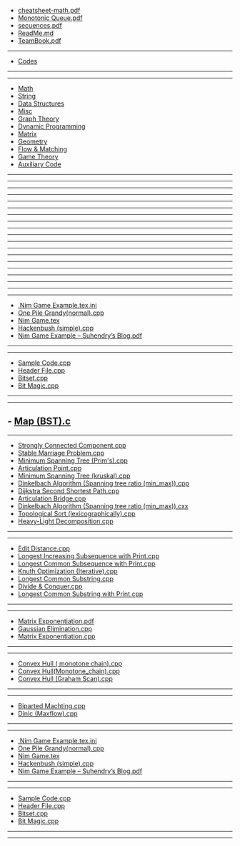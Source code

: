 - [cheatsheet-math.pdf](<https://github.com/moni-roy/Programming-codes-and-resources/tree/master/Algorithms/cheatsheet-math.pdf>)
- [Monotonic Queue.pdf](<https://github.com/moni-roy/Programming-codes-and-resources/tree/master/Algorithms/Monotonic Queue.pdf>)
- [secuences.pdf](<https://github.com/moni-roy/Programming-codes-and-resources/tree/master/Algorithms/secuences.pdf>)
- [ReadMe.md](<https://github.com/moni-roy/Programming-codes-and-resources/tree/master/Algorithms/ReadMe.md>)
- [TeamBook.pdf](<https://github.com/moni-roy/Programming-codes-and-resources/tree/master/Algorithms/TeamBook.pdf>)
----------------------
- [Codes](<https://github.com/moni-roy/Programming-codes-and-resources/tree/master/Algorithms/Codes>)
----------------------
----------------------
- [Math](<https://github.com/moni-roy/Programming-codes-and-resources/tree/master/Algorithms/Codes/Math>)
- [String](<https://github.com/moni-roy/Programming-codes-and-resources/tree/master/Algorithms/Codes/String>)
- [Data Structures](<https://github.com/moni-roy/Programming-codes-and-resources/tree/master/Algorithms/Codes/Data Structures>)
- [Misc](<https://github.com/moni-roy/Programming-codes-and-resources/tree/master/Algorithms/Codes/Misc>)
- [Graph Theory](<https://github.com/moni-roy/Programming-codes-and-resources/tree/master/Algorithms/Codes/Graph Theory>)
- [Dynamic Programming](<https://github.com/moni-roy/Programming-codes-and-resources/tree/master/Algorithms/Codes/Dynamic Programming>)
- [Matrix](<https://github.com/moni-roy/Programming-codes-and-resources/tree/master/Algorithms/Codes/Matrix>)
- [Geometry](<https://github.com/moni-roy/Programming-codes-and-resources/tree/master/Algorithms/Codes/Geometry>)
- [Flow & Matching](<https://github.com/moni-roy/Programming-codes-and-resources/tree/master/Algorithms/Codes/Flow & Matching>)
- [Game Theory](<https://github.com/moni-roy/Programming-codes-and-resources/tree/master/Algorithms/Codes/Game Theory>)
- [Auxiliary Code](<https://github.com/moni-roy/Programming-codes-and-resources/tree/master/Algorithms/Codes/Auxiliary Code>)
----------------------

----------------------
----------------------

----------------------
----------------------

----------------------
----------------------

----------------------
----------------------

----------------------
----------------------

----------------------
----------------------

----------------------
----------------------

----------------------
----------------------

----------------------
----------------------
- [.Nim Game Example.tex.ini](<https://github.com/moni-roy/Programming-codes-and-resources/tree/master/Algorithms/Codes/Game Theory/.Nim Game Example.tex.ini>)
- [One Pile Grandy(normal).cpp](<https://github.com/moni-roy/Programming-codes-and-resources/tree/master/Algorithms/Codes/Game Theory/One Pile Grandy(normal).cpp>)
- [Nim Game.tex](<https://github.com/moni-roy/Programming-codes-and-resources/tree/master/Algorithms/Codes/Game Theory/Nim Game.tex>)
- [Hackenbush (simple).cpp](<https://github.com/moni-roy/Programming-codes-and-resources/tree/master/Algorithms/Codes/Game Theory/Hackenbush (simple).cpp>)
- [Nim Game Example – Suhendry’s Blog.pdf](<https://github.com/moni-roy/Programming-codes-and-resources/tree/master/Algorithms/Codes/Game Theory/Nim Game Example – Suhendry’s Blog.pdf>)
----------------------
----------------------
- [Sample Code.cpp](<https://github.com/moni-roy/Programming-codes-and-resources/tree/master/Algorithms/Codes/Auxiliary Code/Sample Code.cpp>)
- [Header File.cpp](<https://github.com/moni-roy/Programming-codes-and-resources/tree/master/Algorithms/Codes/Auxiliary Code/Header File.cpp>)
- [Bitset.cpp](<https://github.com/moni-roy/Programming-codes-and-resources/tree/master/Algorithms/Codes/Auxiliary Code/Bitset.cpp>)
- [Bit Magic.cpp](<https://github.com/moni-roy/Programming-codes-and-resources/tree/master/Algorithms/Codes/Auxiliary Code/Bit Magic.cpp>)
----------------------
----------------------
                                                                                                                                                                                                                                                                                                                                                                                                                                                                                                                                                                                                                                                                                                                                                                                                                                                                                                                                                                                                                                                                                                                                                                                                                                                                                                                                                                                                                                                                                                                                                                                                                                                                                                                                                                                                                                                                                                                                                                                                                                                                                                                                                                                                                                                                                                                                                                                                                                                                                                                                                                                                                                                                                                                                                                                                                                                                                                                                                                                                                                                                                                                                                                                                                                                                                                                                                                                                                                                                                                                                                                                                                                                                                                                                                                                                                                                                                                                                                                                                                                                                                                                                                                                                                                                                                                                                                                                   - [Map (BST).c](<https://github.com/moni-roy/Programming-codes-and-resources/tree/master/Algorithms/Codes/Misc/Map (BST).c>)
----------------------
----------------------
- [Strongly Connected Component.cpp](<https://github.com/moni-roy/Programming-codes-and-resources/tree/master/Algorithms/Codes/Graph Theory/Strongly Connected Component.cpp>)
- [Stable Marriage Problem.cpp](<https://github.com/moni-roy/Programming-codes-and-resources/tree/master/Algorithms/Codes/Graph Theory/Stable Marriage Problem.cpp>)
- [Minimum Spanning Tree (Prim's).cpp](<https://github.com/moni-roy/Programming-codes-and-resources/tree/master/Algorithms/Codes/Graph Theory/Minimum Spanning Tree (Prim's).cpp>)
- [Articulation Point.cpp](<https://github.com/moni-roy/Programming-codes-and-resources/tree/master/Algorithms/Codes/Graph Theory/Articulation Point.cpp>)
- [Minimum Spanning Tree (kruskal).cpp](<https://github.com/moni-roy/Programming-codes-and-resources/tree/master/Algorithms/Codes/Graph Theory/Minimum Spanning Tree (kruskal).cpp>)
- [Dinkelbach Algorithm (Spanning tree ratio (min_max)).cpp](<https://github.com/moni-roy/Programming-codes-and-resources/tree/master/Algorithms/Codes/Graph Theory/Dinkelbach Algorithm (Spanning tree ratio (min_max)).cpp>)
- [Dijkstra Second Shortest Path.cpp](<https://github.com/moni-roy/Programming-codes-and-resources/tree/master/Algorithms/Codes/Graph Theory/Dijkstra Second Shortest Path.cpp>)
- [Articulation Bridge.cpp](<https://github.com/moni-roy/Programming-codes-and-resources/tree/master/Algorithms/Codes/Graph Theory/Articulation Bridge.cpp>)
- [Dinkelbach Algorithm (Spanning tree ratio (min_max)).cxx](<https://github.com/moni-roy/Programming-codes-and-resources/tree/master/Algorithms/Codes/Graph Theory/Dinkelbach Algorithm (Spanning tree ratio (min_max)).cxx>)
- [Topological Sort (lexicographically).cpp](<https://github.com/moni-roy/Programming-codes-and-resources/tree/master/Algorithms/Codes/Graph Theory/Topological Sort (lexicographically).cpp>)
- [Heavy-Light Decomposition.cpp](<https://github.com/moni-roy/Programming-codes-and-resources/tree/master/Algorithms/Codes/Graph Theory/Heavy-Light Decomposition.cpp>)
----------------------
----------------------
- [Edit Distance.cpp](<https://github.com/moni-roy/Programming-codes-and-resources/tree/master/Algorithms/Codes/Dynamic Programming/Edit Distance.cpp>)
- [Longest Increasing Subsequence with Print.cpp](<https://github.com/moni-roy/Programming-codes-and-resources/tree/master/Algorithms/Codes/Dynamic Programming/Longest Increasing Subsequence with Print.cpp>)
- [Longest Common Subsequence with Print.cpp](<https://github.com/moni-roy/Programming-codes-and-resources/tree/master/Algorithms/Codes/Dynamic Programming/Longest Common Subsequence with Print.cpp>)
- [Knuth Optimization (Iterative).cpp](<https://github.com/moni-roy/Programming-codes-and-resources/tree/master/Algorithms/Codes/Dynamic Programming/Knuth Optimization (Iterative).cpp>)
- [Longest Common Substring.cpp](<https://github.com/moni-roy/Programming-codes-and-resources/tree/master/Algorithms/Codes/Dynamic Programming/Longest Common Substring.cpp>)
- [Divide & Conquer.cpp](<https://github.com/moni-roy/Programming-codes-and-resources/tree/master/Algorithms/Codes/Dynamic Programming/Divide & Conquer.cpp>)
- [Longest Common Substring with Print.cpp](<https://github.com/moni-roy/Programming-codes-and-resources/tree/master/Algorithms/Codes/Dynamic Programming/Longest Common Substring with Print.cpp>)
----------------------
----------------------
- [Matrix Exponentiation.pdf](<https://github.com/moni-roy/Programming-codes-and-resources/tree/master/Algorithms/Codes/Matrix/Matrix Exponentiation.pdf>)
- [Gaussian Elimination.cpp](<https://github.com/moni-roy/Programming-codes-and-resources/tree/master/Algorithms/Codes/Matrix/Gaussian Elimination.cpp>)
- [Matrix Exponentiation.cpp](<https://github.com/moni-roy/Programming-codes-and-resources/tree/master/Algorithms/Codes/Matrix/Matrix Exponentiation.cpp>)
----------------------
----------------------
- [Convex Hull ( monotone chain).cpp](<https://github.com/moni-roy/Programming-codes-and-resources/tree/master/Algorithms/Codes/Geometry/Convex Hull ( monotone chain).cpp>)
- [Convex Hull(Monotone_chain).cpp](<https://github.com/moni-roy/Programming-codes-and-resources/tree/master/Algorithms/Codes/Geometry/Convex Hull(Monotone_chain).cpp>)
- [Convex Hull (Graham Scan).cpp](<https://github.com/moni-roy/Programming-codes-and-resources/tree/master/Algorithms/Codes/Geometry/Convex Hull (Graham Scan).cpp>)
----------------------
----------------------
- [Biparted Machting.cpp](<https://github.com/moni-roy/Programming-codes-and-resources/tree/master/Algorithms/Codes/Flow & Matching/Biparted Machting.cpp>)
- [Dinic (Maxflow).cpp](<https://github.com/moni-roy/Programming-codes-and-resources/tree/master/Algorithms/Codes/Flow & Matching/Dinic (Maxflow).cpp>)
----------------------
----------------------
- [.Nim Game Example.tex.ini](<https://github.com/moni-roy/Programming-codes-and-resources/tree/master/Algorithms/Codes/Game Theory/.Nim Game Example.tex.ini>)
- [One Pile Grandy(normal).cpp](<https://github.com/moni-roy/Programming-codes-and-resources/tree/master/Algorithms/Codes/Game Theory/One Pile Grandy(normal).cpp>)
- [Nim Game.tex](<https://github.com/moni-roy/Programming-codes-and-resources/tree/master/Algorithms/Codes/Game Theory/Nim Game.tex>)
- [Hackenbush (simple).cpp](<https://github.com/moni-roy/Programming-codes-and-resources/tree/master/Algorithms/Codes/Game Theory/Hackenbush (simple).cpp>)
- [Nim Game Example – Suhendry’s Blog.pdf](<https://github.com/moni-roy/Programming-codes-and-resources/tree/master/Algorithms/Codes/Game Theory/Nim Game Example – Suhendry’s Blog.pdf>)
----------------------
----------------------
- [Sample Code.cpp](<https://github.com/moni-roy/Programming-codes-and-resources/tree/master/Algorithms/Codes/Auxiliary Code/Sample Code.cpp>)
- [Header File.cpp](<https://github.com/moni-roy/Programming-codes-and-resources/tree/master/Algorithms/Codes/Auxiliary Code/Header File.cpp>)
- [Bitset.cpp](<https://github.com/moni-roy/Programming-codes-and-resources/tree/master/Algorithms/Codes/Auxiliary Code/Bitset.cpp>)
- [Bit Magic.cpp](<https://github.com/moni-roy/Programming-codes-and-resources/tree/master/Algorithms/Codes/Auxiliary Code/Bit Magic.cpp>)
----------------------
----------------------
